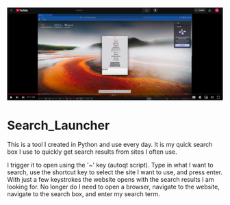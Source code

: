 [![Demonstration](Video_Demo.jpg)](https://www.youtube.com/watch?v=WzH3QNOlijc "Video Demonstration")
# Search_Launcher
This is a  tool I created in Python and use every day.
It is my quick search box I use to quickly get search results from sites I often use.  

I trigger it to open using the '~' key (autoqt script).  Type in what I want to search, use the shortcut key to select the site I want to use, and press enter.  With just a few keystrokes the website opens with the search results I am looking for.  No longer do I need to open a browser, navigate to the website, navigate to the search box, and enter my search term.
